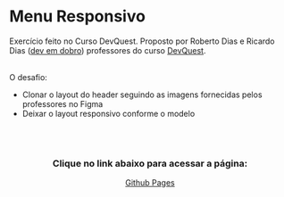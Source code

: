<h1> Menu Responsivo </h1>

<p>  
Exercício feito no Curso DevQuest. Proposto por Roberto Dias e Ricardo Dias (<a href="https://www.youtube.com/c/DevemDobro">dev em dobro</a>) professores do curso <a href="https://hotmart.com/pt-br/marketplace/produtos/devquest-dev-em-dobro/I56659685O"> DevQuest</a>.
</p>
<br/>
O desafio:

- Clonar o layout do header seguindo as imagens fornecidas pelos professores no Figma
- Deixar o layout responsivo conforme o modelo

<br/>
<br/>

<div align="center"> <h3>Clique no link abaixo para  acessar a página:</h3>
<a href="https://ph-bicalho.github.io/menu-responsivo/">Github Pages</a></div>